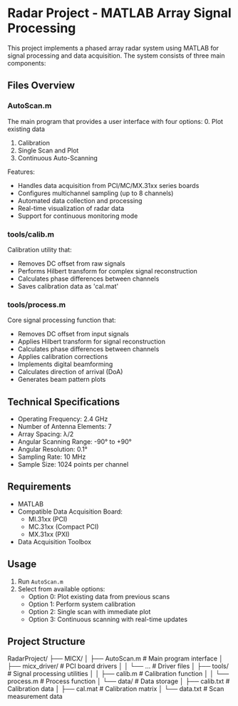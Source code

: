 # Radar Project - MATLAB Array Signal Processing

This project implements a phased array radar system using MATLAB for signal processing and data acquisition. The system consists of three main components:

## Files Overview

### AutoScan.m
The main program that provides a user interface with four options:
0. Plot existing data
1. Calibration
2. Single Scan and Plot
3. Continuous Auto-Scanning

Features:
- Handles data acquisition from PCI/MC/MX.31xx series boards
- Configures multichannel sampling (up to 8 channels)
- Automated data collection and processing
- Real-time visualization of radar data
- Support for continuous monitoring mode

### tools/calib.m
Calibration utility that:
- Removes DC offset from raw signals
- Performs Hilbert transform for complex signal reconstruction
- Calculates phase differences between channels
- Saves calibration data as 'cal.mat'

### tools/process.m
Core signal processing function that:
- Removes DC offset from input signals
- Applies Hilbert transform for signal reconstruction
- Calculates phase differences between channels
- Applies calibration corrections
- Implements digital beamforming
- Calculates direction of arrival (DoA)
- Generates beam pattern plots

## Technical Specifications
- Operating Frequency: 2.4 GHz
- Number of Antenna Elements: 7
- Array Spacing: λ/2
- Angular Scanning Range: -90° to +90°
- Angular Resolution: 0.1°
- Sampling Rate: 10 MHz
- Sample Size: 1024 points per channel

## Requirements
- MATLAB
- Compatible Data Acquisition Board:
  - MI.31xx (PCI)
  - MC.31xx (Compact PCI)
  - MX.31xx (PXI)
- Data Acquisition Toolbox

## Usage
1. Run `AutoScan.m`
2. Select from available options:
   - Option 0: Plot existing data from previous scans
   - Option 1: Perform system calibration
   - Option 2: Single scan with immediate plot
   - Option 3: Continuous scanning with real-time updates

## Project Structure
RadarProject/
├── MICX/
│   ├── AutoScan.m         # Main program interface
│   ├── micx_driver/       # PCI board drivers
│   │   └── ...            # Driver files
│   ├── tools/             # Signal processing utilities
│   │   ├── calib.m        # Calibration function
│   │   └── process.m         # Process function
│   └── data/              # Data storage
│       ├── calib.txt      # Calibration data
│       ├── cal.mat        # Calibration matrix
│       └── data.txt       # Scan measurement data